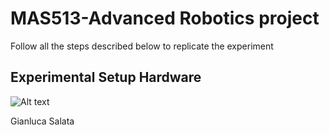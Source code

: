 # MAS513-Advanced Robotics project
Follow all the steps described below to replicate the experiment
## Experimental Setup Hardware

![Alt text](./sick_scan_test.png?raw=true "princile of test program")


Gianluca Salata
